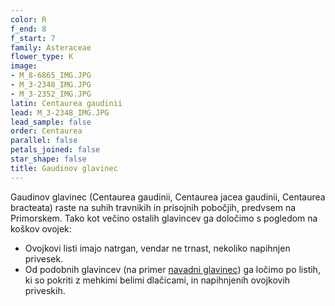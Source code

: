 ```yaml
---
color: R
f_end: 8
f_start: 7
family: Asteraceae
flower_type: K
image:
- M_8-6865_IMG.JPG
- M_3-2348_IMG.JPG
- M_3-2352_IMG.JPG
latin: Centaurea gaudinii
lead: M_3-2348_IMG.JPG
lead_sample: false
order: Centaurea
parallel: false
petals_joined: false
star_shape: false
title: Gaudinov glavinec
---
```

Gaudinov glavinec (Centaurea gaudinii, Centaurea jacea gaudinii, Centaurea bracteata) raste na suhih travnikih in prisojnih pobočjih, predvsem na Primorskem. Tako kot večino ostalih glavincev ga določimo s pogledom na koškov ovojek:

-   Ovojkovi listi imajo natrgan, vendar ne trnast, nekoliko napihnjen privesek.
-   Od podobnih glavincev (na primer [navadni glavinec](../centaureajacea/)) ga ločimo po listih, ki so pokriti z mehkimi belimi dlačicami, in napihnjenih ovojkovih priveskih.
